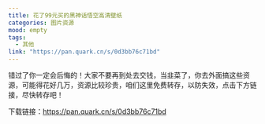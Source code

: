 ```yaml
---
title: 花了99元买的黑神话悟空高清壁纸
categories: 图片资源
mood: empty
tags:
  - 其他
link: "https://pan.quark.cn/s/0d3bb76c71bd"
---
```





错过了你一定会后悔的！大家不要再到处去交钱，当韭菜了，你去外面搞这些资源，可能得花好几万，资源比较珍贵，咱们这里免费转存，以防失效，点击下方链接，尽快转存吧！

下载链接：https://pan.quark.cn/s/0d3bb76c71bd






